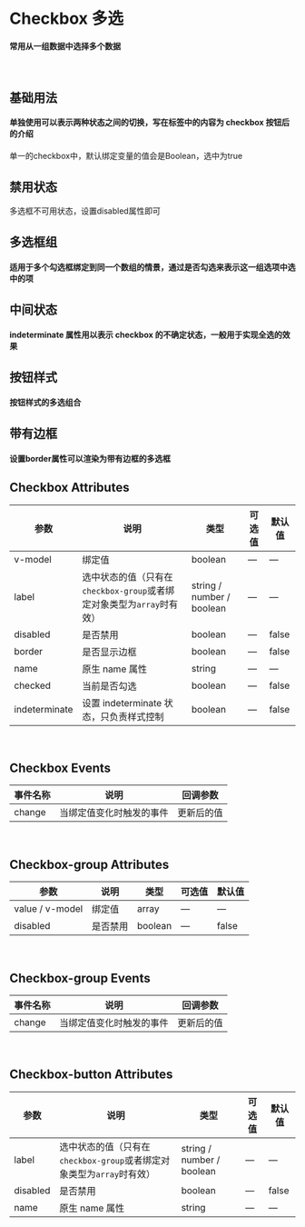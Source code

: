 <script setup>
import demo1 from './doc/demo1.vue';
import demo2 from './doc/demo2.vue';
import demo3 from './doc/demo3.vue';
import demo4 from './doc/demo4.vue';
import demo5 from './doc/demo5.vue';
import demo6 from './doc/demo6.vue';
import demoblock from '@example/views/demoblock.vue';
</script>

# Checkbox 多选

#### 常用从一组数据中选择多个数据

<br/>

## 基础用法
#### 单独使用可以表示两种状态之间的切换，写在标签中的内容为 checkbox 按钮后的介绍
单一的checkbox中，默认绑定变量的值会是Boolean，选中为true
<div class="source">
  <demo1/>
</div>
<demoblock compName="checkbox" demoName="demo1"/>


## 禁用状态
多选框不可用状态，设置disabled属性即可
<div class="source">
  <demo2/>
</div>
<demoblock compName="checkbox" demoName="demo2"/>


## 多选框组
#### 适用于多个勾选框绑定到同一个数组的情景，通过是否勾选来表示这一组选项中选中的项
<div class="source">
  <demo3/>
</div>
<demoblock compName="checkbox" demoName="demo3"/>


## 中间状态
#### indeterminate 属性用以表示 checkbox 的不确定状态，一般用于实现全选的效果
<div class="source">
  <demo4/>
</div>
<demoblock compName="checkbox" demoName="demo4"/>


## 按钮样式
#### 按钮样式的多选组合
<div class="source">
  <demo5/>
</div>
<demoblock compName="checkbox" demoName="demo5"/>


## 带有边框
#### 设置border属性可以渲染为带有边框的多选框
<div class="source">
  <demo6/>
</div>
<demoblock compName="checkbox" demoName="demo6"/>


## Checkbox Attributes
| 参数      | 说明    | 类型      | 可选值       | 默认值   |
|---------- |-------- |---------- |-------------  |-------- |
|  v-model  | 绑定值   |  boolean | — | — |
| label     | 选中状态的值（只有在`checkbox-group`或者绑定对象类型为`array`时有效）| string / number / boolean  |   —    |    —    |
| disabled  | 是否禁用    | boolean   |  — | false   |
| border    | 是否显示边框  | boolean   | — | false   |
| name      | 原生 name 属性 | string    |      —         |     —    |
| checked   | 当前是否勾选    | boolean   |  — | false   |
| indeterminate  | 设置 indeterminate 状态，只负责样式控制    | boolean   |  — | false   |

<br/>

## Checkbox Events
| 事件名称      | 说明    | 回调参数      |
|---------- |-------- |---------- |
| change  | 当绑定值变化时触发的事件 | 更新后的值 |

<br/>

## Checkbox-group Attributes
| 参数      | 说明    | 类型      | 可选值       | 默认值   |
|---------- |-------- |---------- |-------------  |-------- |
| value / v-model | 绑定值 | array | — | — |
| disabled  | 是否禁用    | boolean   | — | false   |

<br/>

## Checkbox-group Events
| 事件名称      | 说明    | 回调参数      |
|----------     |--------|----------     |
| change        | 当绑定值变化时触发的事件 | 更新后的值 |

<br/>

## Checkbox-button Attributes
| 参数      | 说明    | 类型      | 可选值       | 默认值   |
|---------- |-------- |---------- |-------------  |-------- |
| label     | 选中状态的值（只有在`checkbox-group`或者绑定对象类型为`array`时有效）| string / number / boolean  |  —     |     —    |
| disabled  | 是否禁用    | boolean   |  — | false   |
| name | 原生 name 属性 | string    |      —         |     —    |